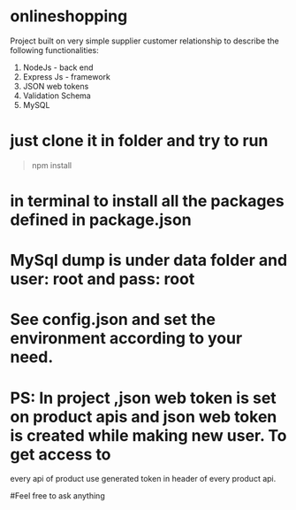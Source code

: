 # onlineshopping

Project built on very simple supplier customer relationship to describe the following functionalities: 
1) NodeJs - back end
2) Express Js - framework
3) JSON web tokens
4) Validation Schema
5) MySQL 

# just clone it in folder and try to run 
> npm install 
# in terminal to install all the packages defined in package.json

# MySql dump is under data folder and user: root and pass: root 
# See config.json and set the environment according to your need.

# PS: In project ,json web token is set on product apis and json web token is created while making new user. To get access to
every api of product use generated token in header of every product api.

#Feel free to ask anything
